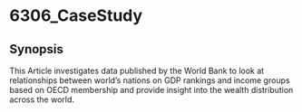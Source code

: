 # 6306_CaseStudy
## Synopsis
This Article investigates data published by the World Bank to look at relationships between world’s nations on GDP rankings and income groups based on OECD membership and provide insight into the wealth distribution across the world.

